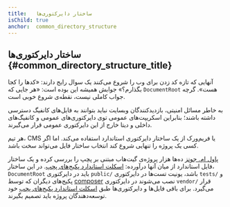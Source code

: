 ```yaml
---
title:   ساختار دایرکتوری‌ها
isChild: true
anchor:  common_directory_structure
---
```


## ساختار دایرکتوری‌ها {#common_directory_structure_title}

آنهایی که تازه کد زدن برای وب را شروع می‌کنند یک سوال رایج دارند: «کدها را کجا بگذارم؟» جوابش همیشه این بوده است: «هر جایی که `DocumentRoot` هست». گرچه جواب کاملی نیست، نقطه‌ی شروع خوبی است.

به خاطر مسائل امنیتی، بازدیدکنندگان وبسایت نباید بتوانند به فایل‌های کانفیگ دسترسی داشته باشند؛ بنابراین اسکریپت‌های عمومی توی دایرکتوری‌های عمومی و کانفیگ‌های داخلی و دیتا خارج از این دایرکتوری عمومی قرار می‌گیرند.

هر تیم، CMS یا فریم‌ورک از یک ساختار دایرکتوری استاندارد استفاده می‌کند. اما اگر کسی یک پروژه را تنهایی شروع کند انتخاب ساختار فایل می‌تواند سخت باشد.

[پاول ام. جونز][Paul M. Jones] ده‌ها هزار پروژه‌ی گیت‌هاب مبتنی بر پچپ را بررسی کرده و یک ساختار فایل استاندارد از میان آنها درآورده: [اسکلت استاندارد پکیج‌های پچپ][Standard PHP Package Skeleton]. در این ساختار، `DocumentRoot` باید در دایرکتوری `public/` باشد، یونیت تست‌ها در دایرکتوری `tests/` و پکیج‌های دیگران که توسط [composer] نصب می‌شوند در دایرکتوری `vendor/` قرار می‌گیرد. برای باقی فایل‌ها و دایرکتوری‌ها طبق [اسکلت استاندارد پکیج‌های پچپ][Standard PHP Package Skeleton] خود توسعه‌دهندگان پروژه باید تصمیم بگیرند.

[Paul M. Jones]: http://paul-m-jones.com/
[Standard PHP Package Skeleton]: https://github.com/php-pds/skeleton
[Composer]: /#composer_and_packagist
